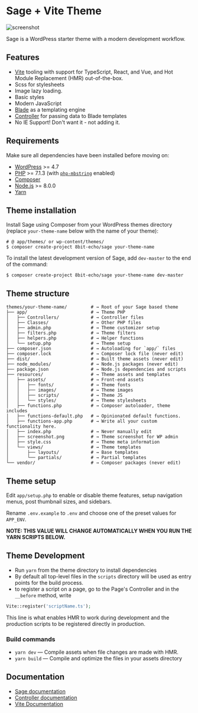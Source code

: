# Sage + Vite Theme

![screenshot](https://user-images.githubusercontent.com/8560685/120092392-8f4ec700-c0cf-11eb-80a3-929929ec9861.png)


Sage is a WordPress starter theme with a modern development workflow.

## Features

* [Vite](https://vitejs.dev) tooling with support for TypeScript, React, and Vue, and Hot Module Replacement (HMR) out-of-the-box.
* Scss for stylesheets
* Image lazy loading.
* Basic styles
* Modern JavaScript
* [Blade](https://laravel.com/docs/5.6/blade) as a templating engine
* [Controller](https://github.com/soberwp/controller) for passing data to Blade templates
* No IE Support! Don't want it - not adding it.

## Requirements

Make sure all dependencies have been installed before moving on:

* [WordPress](https://wordpress.org/) >= 4.7
* [PHP](https://secure.php.net/manual/en/install.php) >= 7.1.3 (with [`php-mbstring`](https://secure.php.net/manual/en/book.mbstring.php) enabled)
* [Composer](https://getcomposer.org/download/)
* [Node.js](http://nodejs.org/) >= 8.0.0
* [Yarn](https://yarnpkg.com/en/docs/install)

## Theme installation

Install Sage using Composer from your WordPress themes directory (replace `your-theme-name` below with the name of your theme):

```shell
# @ app/themes/ or wp-content/themes/
$ composer create-project 8bit-echo/sage your-theme-name
```

To install the latest development version of Sage, add `dev-master` to the end of the command:

```shell
$ composer create-project 8bit-echo/sage your-theme-name dev-master
```

## Theme structure

```shell
themes/your-theme-name/         # → Root of your Sage based theme
├── app/                        # → Theme PHP
│   ├── Controllers/            # → Controller files
│   ├── Classes/                # → Other PHP files
│   ├── admin.php               # → Theme customizer setup
│   ├── filters.php             # → Theme filters
│   ├── helpers.php             # → Helper functions
│   └── setup.php               # → Theme setup
├── composer.json               # → Autoloading for `app/` files
├── composer.lock               # → Composer lock file (never edit)
├── dist/                       # → Built theme assets (never edit)
├── node_modules/               # → Node.js packages (never edit)
├── package.json                # → Node.js dependencies and scripts
├── resources/                  # → Theme assets and templates
│   ├── assets/                 # → Front-end assets
│   │   ├── fonts/              # → Theme fonts
│   │   ├── images/             # → Theme images
│   │   ├── scripts/            # → Theme JS
│   │   └── styles/             # → Theme stylesheets
│   ├── functions.php           # → Composer autoloader, theme includes
│   ├── functions-default.php   # → Opinionated default functions.
│   ├── functions-app.php       # → Write all your custom functionality here.
│   ├── index.php               # → Never manually edit
│   ├── screenshot.png          # → Theme screenshot for WP admin
│   ├── style.css               # → Theme meta information
│   └── views/                  # → Theme templates
│       ├── layouts/            # → Base templates
│       └── partials/           # → Partial templates
└── vendor/                     # → Composer packages (never edit)
```

## Theme setup

Edit `app/setup.php` to enable or disable theme features, setup navigation menus, post thumbnail sizes, and sidebars.

Rename `.env.example` to `.env` and choose one of the preset values for `APP_ENV`.

**NOTE: THIS VALUE WILL CHANGE AUTOMATICALLY WHEN YOU RUN THE YARN SCRIPTS BELOW.**

## Theme Development

* Run `yarn` from the theme directory to install dependencies
* By default all top-level files in the `scripts` directory will be used as entry points for the build process.
* to register a script on a page, go to the Page's Controller and in the `__before` method, write
```php
Vite::register('scriptName.ts');
 ```
 This line is what enables HMR to work during development and the production scripts to be registered directly in production.

### Build commands

* `yarn dev` — Compile assets when file changes are made with HMR.
* `yarn build` — Compile and optimize the files in your assets directory

## Documentation

* [Sage documentation](https://roots.io/sage/docs/)
* [Controller documentation](https://github.com/soberwp/controller#usage)
* [Vite Documentation](https://vitejs.dev/guide/)
